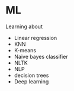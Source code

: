 # ML
Learning about
- Linear regression
- KNN
- K-means
- Naive bayes classifier
- NLTK
- NLP
- decision trees
- Deep learning
